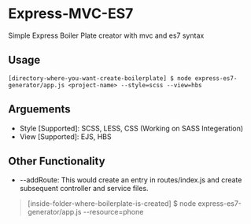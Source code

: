 # Express-MVC-ES7

Simple Express Boiler Plate creator with mvc and es7 syntax

## Usage

    [directory-where-you-want-create-boilerplate] $ node express-es7-generator/app.js <project-name> --style=scss --view=hbs

## Arguements

- Style [Supported]: SCSS, LESS, CSS (Working on SASS Integeration)
- View [Supported]: EJS, HBS

## Other Functionality

- --addRoute: This would create an entry in routes/index.js and create subsequent controller and service files.

> [inside-folder-where-boilerplate-is-created] \$ node express-es7-generator/app.js --resource=phone
